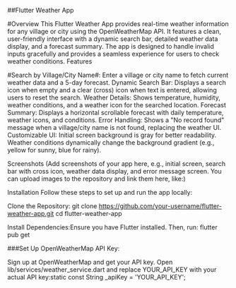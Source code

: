 ##Flutter Weather App

#Overview
This Flutter Weather App provides real-time weather information for any village or city using the OpenWeatherMap API. It features a clean, user-friendly interface with a dynamic search bar, detailed weather data display, and a forecast summary. The app is designed to handle invalid inputs gracefully and provides a seamless experience for users to check weather conditions.
Features

#Search by Village/City Name#: Enter a village or city name to fetch current weather data and a 5-day forecast.
Dynamic Search Bar: Displays a search icon when empty and a clear (cross) icon when text is entered, allowing users to reset the search.
Weather Details: Shows temperature, humidity, weather conditions, and a weather icon for the searched location.
Forecast Summary: Displays a horizontal scrollable forecast with daily temperature, weather icons, and conditions.
Error Handling: Shows a "No record found" message when a village/city name is not found, replacing the weather UI.
Customizable UI:
Initial screen background is gray for better readability.
Weather conditions dynamically change the background gradient (e.g., yellow for sunny, blue for rainy).

Screenshots
(Add screenshots of your app here, e.g., initial screen, search bar with cross icon, weather data display, and error message screen. You can upload images to the repository and link them here, like:)


Installation
Follow these steps to set up and run the app locally:

Clone the Repository:
git clone https://github.com/your-username/flutter-weather-app.git
cd flutter-weather-app


Install Dependencies:Ensure you have Flutter installed. Then, run:
flutter pub get


###Set Up OpenWeatherMap API Key:

Sign up at OpenWeatherMap and get your API key.
Open lib/services/weather_service.dart and replace YOUR_API_KEY with your actual API key:static const String _apiKey = 'YOUR_API_KEY';


